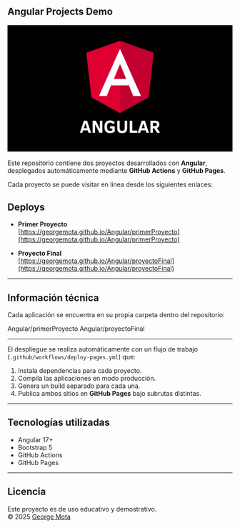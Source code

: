 ## Angular Projects Demo

![Angular Projects Cover](./assets/angularPortada.jpg)

Este repositorio contiene dos proyectos desarrollados con **Angular**, desplegados automáticamente mediante **GitHub Actions** y **GitHub Pages**.

Cada proyecto se puede visitar en línea desde los siguientes enlaces:

## Deploys

- **Primer Proyecto**  
  [https://georgemota.github.io/Angular/primerProyecto](https://georgemota.github.io/Angular/primerProyecto)

- **Proyecto Final**  
 [https://georgemota.github.io/Angular/proyectoFinal](https://georgemota.github.io/Angular/proyectoFinal)

---

## Información técnica

Cada aplicación se encuentra en su propia carpeta dentro del repositorio:

Angular/primerProyecto
Angular/proyectoFinal

---

El despliegue se realiza automáticamente con un flujo de trabajo (`.github/workflows/deploy-pages.yml`) que:
1. Instala dependencias para cada proyecto.
2. Compila las aplicaciones en modo producción.
3. Genera un build separado para cada una.
4. Publica ambos sitios en **GitHub Pages** bajo subrutas distintas.

---

## Tecnologías utilizadas
- Angular 17+
- Bootstrap 5
- GitHub Actions
- GitHub Pages

---

## Licencia
Este proyecto es de uso educativo y demostrativo.  
© 2025 [George Mota](https://github.com/georgemota)
